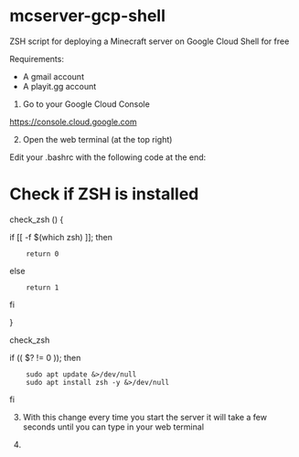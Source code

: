 # mcserver-gcp-shell
ZSH script for deploying a Minecraft server on Google Cloud Shell for free

Requirements:

- A gmail account
- A playit.gg account


1. Go to your Google Cloud Console

https://console.cloud.google.com


2. Open the web terminal (at the top right)


Edit your .bashrc with the following code at the end:

# Check if ZSH is installed

check_zsh () {

 if [[ -f $(which zsh) ]]; then

        return 0
        
else

        return 1

fi

}


check_zsh


if (( $? != 0 )); then

        sudo apt update &>/dev/null
        sudo apt install zsh -y &>/dev/null


fi



3. With this change every time you start the server it will take a few seconds until you can type in your web terminal


4.
